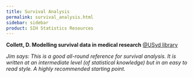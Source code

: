 ```yaml
---
title: Survival Analysis
permalink: survival_analysis.html
sidebar: sidebar
product: SIH Statistics Resources
---
```


**Collett, D. Modelling survival data in medical research** [@USyd library](https://sydney.primo.exlibrisgroup.com/discovery/fulldisplay?docid=cdi_askewsholts_vlebooks_9781498731690&context=PC&vid=61USYD_INST:sydney&lang=en&search_scope=MyInst_and_CI&adaptor=Primo%20Central&tab=Everything&query=any,contains,Modelling%20survival%20data%20in%20medical%20research)

*Jim says: This is a good all-round reference for survival analysis. It is written at an intermediate level (of statistical knowledge) but in an easy to read style. A highly recommended starting point.*
